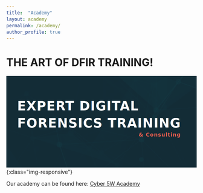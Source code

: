 ```yaml
---
title:  "Academy"
layout: academy
permalink: /academy/
author_profile: true
---
```


# THE ART OF DFIR TRAINING!

![home](/assets/images/1/welcome.png){:class="img-responsive"}      

Our academy can be found here: [Cyber 5W Academy](https://academy.cyber5w.com/)
